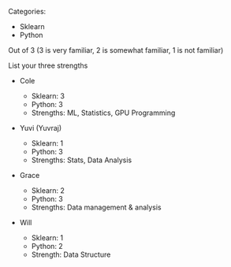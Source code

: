 Categories:

* Sklearn
* Python

Out of 3 (3 is very familiar, 2 is somewhat familiar, 1 is not familiar)

List your three strengths

* Cole
  - Sklearn: 3
  - Python: 3
  - Strengths: ML, Statistics, GPU Programming


* Yuvi (Yuvraj)
  - Sklearn: 1
  - Python: 3
  - Strengths: Stats, Data Analysis 

* Grace
  - Sklearn: 2
  - Python: 3
  - Strengths: Data management & analysis
  
* Will
  - Sklearn: 1
  - Python: 2
  - Strength: Data Structure
